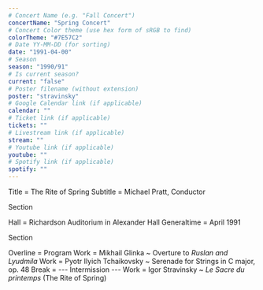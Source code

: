 ```yaml
---
# Concert Name (e.g. "Fall Concert")
concertName: "Spring Concert"
# Concert Color theme (use hex form of sRGB to find)
colorTheme: "#7E57C2"
# Date YY-MM-DD (for sorting)
date: "1991-04-00"
# Season
season: "1990/91"
# Is current season?
current: "false"
# Poster filename (without extension)
poster: "stravinsky"
# Google Calendar link (if applicable)
calendar: ""
# Ticket link (if applicable)
tickets: ""
# Livestream link (if applicable)
stream: ""
# Youtube link (if applicable)
youtube: ""
# Spotify link (if applicable)
spotify: ""
---
```

Title = The Rite of Spring
Subtitle = Michael Pratt, Conductor

Section

Hall = Richardson Auditorium in Alexander Hall
Generaltime = April 1991

Section

Overline = Program
Work = Mikhail Glinka ~ Overture to *Ruslan and Lyudmila*
Work = Pyotr Ilyich Tchaikovsky ~ Serenade for Strings in C major, op. 48
Break = --- Intermission ---
Work = Igor Stravinsky ~ *Le Sacre du printemps* (The Rite of Spring)
